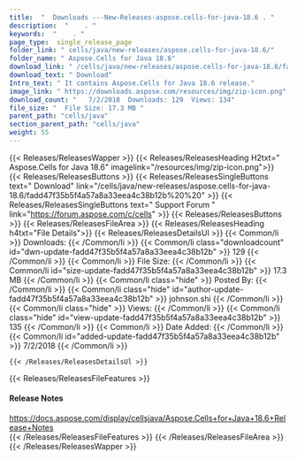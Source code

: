 ```yaml
---
title:  "  Downloads ---New-Releases-aspose.cells-for-java-18.6 . " 
description:  "    . " 
keywords:  "    . " 
page_type:  single_release_page
folder_link: " cells/java/new-releases/aspose.cells-for-java-18.6/"
folder_name: " Aspose.Cells for Java 18.6"
download_link: " /cells/java/new-releases/aspose.cells-for-java-18.6/fadd47f35b5f4a57a8a33eea4c38b12b"
download_text: " Download"
Intro_text: " It contains Aspose.Cells for Java 18.6 release."
image_link: " https://downloads.aspose.com/resources/img/zip-icon.png"
download_count: "   7/2/2018  Downloads: 129  Views: 134"
file_size: "  File Size: 17.3 MB "
parent_path: "cells/java"
section_parent_path: "cells/java"
weight: 55 
---
```


{{< Releases/ReleasesWapper >}}
  {{< Releases/ReleasesHeading H2txt=" Aspose.Cells for Java 18.6" imagelink="/resources/img/zip-icon.png">}}
  {{< Releases/ReleasesButtons >}}
    {{< Releases/ReleasesSingleButtons text=" Download" link="/cells/java/new-releases/aspose.cells-for-java-18.6/fadd47f35b5f4a57a8a33eea4c38b12b%20%20" >}}
    {{< Releases/ReleasesSingleButtons text=" Support Forum " link="https://forum.aspose.com/c/cells" >}}
  {{< Releases/ReleasesButtons >}}
  {{< Releases/ReleasesFileArea >}}
    {{< Releases/ReleasesHeading h4txt="File Details">}}
    {{< Releases/ReleasesDetailsUl >}}
            {{< Common/li  >}} Downloads: {{< /Common/li >}} 
      {{< Common/li class="downloadcount" id="dwn-update-fadd47f35b5f4a57a8a33eea4c38b12b" >}} 129 {{< /Common/li >}} 
      {{< Common/li  >}} File Size: {{< /Common/li >}} 
      {{< Common/li id="size-update-fadd47f35b5f4a57a8a33eea4c38b12b" >}} 17.3 MB {{< /Common/li >}} 
      {{< Common/li  class="hide" >}} Posted By: {{< /Common/li >}} 
      {{< Common/li class="hide" id="author-update-fadd47f35b5f4a57a8a33eea4c38b12b" >}} johnson.shi {{< /Common/li >}} 
      {{< Common/li class="hide"  >}} Views: {{< /Common/li >}} 
      {{< Common/li class="hide" id="view-update-fadd47f35b5f4a57a8a33eea4c38b12b" >}} 135 {{< /Common/li >}} 
      {{< Common/li  >}} Date Added: {{< /Common/li >}} 
      {{< Common/li id="added-update-fadd47f35b5f4a57a8a33eea4c38b12b" >}} 7/2/2018 {{< /Common/li >}} 

    {{< /Releases/ReleasesDetailsUl >}}

  {{< Releases/ReleasesFileFeatures >}}
      <h4>Release Notes</h4><div><a href="https://docs.aspose.com/display/cellsjava/Aspose.Cells+for+Java+18.6+Release+Notes">https://docs.aspose.com/display/cellsjava/Aspose.Cells+for+Java+18.6+Release+Notes</a></div>
  {{< /Releases/ReleasesFileFeatures >}}
 {{< /Releases/ReleasesFileArea >}}
{{< /Releases/ReleasesWapper >}}


